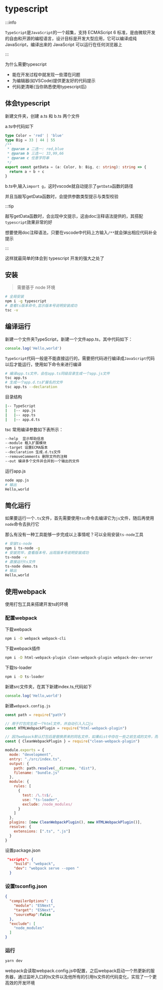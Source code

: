 # typescript

:::info

`TypeScript`是`JavaScript`的一个超集，支持 ECMAScript 6 标准，是由微软开发的自由和开源的编程语言，设计目标是开发大型应用，它可以编译成纯 JavaScript，编译出来的 JavaScript 可以运行在任何浏览器上

:::

为什么需要typescript

- 能在开发过程中就发现一些潜在问题
- 为编辑器(如VSCode)提供更友好的代码提示
- 代码更清晰(当你熟悉使用typescript后)

## 体会typescript 

新建文件夹，创建 a.ts 和 b.ts 两个文件

a.ts中代码如下

```ts
type Color = 'red' | 'blue'
type Big = 33 | 44 | 55
/**
 * @param a 二选一: red,blue
 * @param b 三选一: 33,99,66
 * @param c 任意字符串
 */
export const getData = (a: Color, b: Big, c: string): string => {
  return a + b + c
}
```

b.ts中,输入`import g`，这时vscode就自动提示了`getData`函数的路径

并且当敲写getData函数时，会提供参数类型提示与类型校验

:::tip

敲写getData函数时，会出现中文提示，这由doc注释语法提供的，其搭配`typescript`效果非常的好

想要使用doc注释语法，只要在vscode中代码上方输入`/**`就会弹出相应代码补全提示

:::

这样就最简单的体会到 typescript 开发的强大之处了

## 安装

> 需要基于 node 环境

```sh
# 全局安装
npm i -g typescript
# 查看ts版本命令,显示版本号说明安装成功
tsc -v
```

## 编译运行

新建一个文件夹TypeScript，新建一个文件app.ts，其中代码如下：

```ts
console.log('Hello,world')
```

`TypeScript`代码一般是不能直接运行的，需要把代码进行编译成`JavaScript`代码以后才能运行，使用如下命令来进行编译

```sh
# 编译app.ts文件，会在app.ts同级目录生成一个app.js文件
tsc app.ts
# 生成一个app.d.ts扩展名的文件
tsc app.ts --declaration
```

目录结构

```sh
|-- TypeScript
|   |-- app.js
|   |-- app.ts
|   |-- app.d.ts
```

tsc 常用编译参数如下表所示：

```sh
--help  显示帮助信息
--module 载入扩展模块
--target 设置ECMA版本
--declaration 生成.d.ts文件
--removeComments 删除文件的注释
--out 编译多个文件并合并到一个输出的文件
```

运行app.js

```sh
node app.js
# 输出
Hello,world
```

## 简化运行

如果要运行一个`.ts`文件，首先需要使用`tsc`命令去编译它为`js`文件，随后再使用`node`命令去执行它

那么有没有一种工具能够一步完成以上事情呢？可以全局安装`ts-node`工具

```sh
# 安装ts-node
npm i ts-node -g
# 安装完毕，查看版本号，出现版本号说明安装成功
ts-node -v
# 直接运行ts文件
ts-node demo.ts
# 输出
Hello,world
```

## 使用webpack

使用打包工具来搭建开发ts的环境

### 配置webpack

下载webpack

```sh
npm i -D webpack webpack-cli 
```

下载webpack插件

```sh
npm i -D html-webpack-plugin clean-webpack-plugin webpack-dev-server
```

下载ts-loader

```sh
npm i -D ts-loader
```

新建src文件夹，在其下新建index.ts,代码如下

```ts
console.log('Hello,world')
```

新建`webpack.config.js`

```js
const path = require("path")

// 用于打包完生成一个html文件，并自动引入入口js
const HTMLWebpackPlugin = require("html-webpack-plugin")

// 因为webpack默认打包后是替换原来的同名文件，如果dist中存在一些之前生成的文件，而之后不会再生成的文件，这些文件理论上会一直存在，这种情况下需要去手动确认和删除，显然是很繁琐的，CleanWebpackPlugin插件的作用就是打包前清空dist文件
const { CleanWebpackPlugin } = require("clean-webpack-plugin")

module.exports = {
  mode: "development",
  entry: "./src/index.ts",
  output: {
    path: path.resolve(__dirname, "dist"),
    filename: "bundle.js"
  },
  module: {
    rules: [
      {
        test: /\.ts$/,
        use: "ts-loader",
        exclude: /node_modules/
      }
    ]
  },
  plugins: [new CleanWebpackPlugin(), new HTMLWebpackPlugin()],
  resolve: {
    extensions: [".ts", ".js"]
  }
}
```

设置package.json

```json
 "scripts": {
    "build": "webpack",
    "dev": "webpack serve --open "
  }
```

### 设置tsconfig.json

```json
{
  "compilerOptions": {
    "module": "ESNext",
    "target": "ESNext",
    "sourceMap":false
  },
  "exclude": [
    "node_modules"
  ]
}
```

### 运行

```sh
yarn dev
```

webpack会读取webpack.config.js中配置，之后webpack启动一个热更新的服务器，通过监听入口的ts文件以及他所有的引用ts文件的代码变化，实现了一个更高效的开发环境
